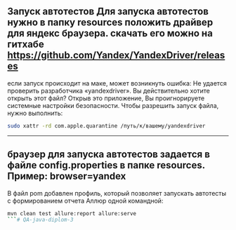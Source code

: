 **Запуск автотестов**
Для запуска автотестов нужно в папку resources  положить драйвер для яндекс браузера.
скачать его можно на гитхабе https://github.com/Yandex/YandexDriver/releases
------------------------------------------------
если запуск происходит на маке, может возникнуть ошибка:
Не удается проверить разработчика «yandexdriver». Вы действительно хотите открыть этот файл?
Открыв это приложение, Вы проигнорируете системные настройки безопасности.
Чтобы разрешить запуск файла, нужно выполнить:
```bash
sudo xattr -rd com.apple.quarantine /путь/к/вашему/yandexdriver
```
------------------------------------------------
браузер для запуска автотестов задается в файле config.properties в папке resources.
Пример:
browser=yandex
------------------------------------------------
В файл pom добавлен профиль, который позволяет запускать автотесты с формированием отчета Аллюр одной
командной: 
```bash
mvn clean test allure:report allure:serve  
```# QA-java-diplom-3
